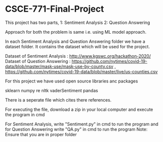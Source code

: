 # CSCE-771-Final-Project

This project has two parts, 1: Sentiment Analysis 2: Question Answering

Approach for both the problem is same i.e. using ML model approach.

In each Sentiment Analysis and Question Answering folder we have a dataset folder. It contains the dataset which will be used for the project.

Dataset of Sentiment Analysis : http://www.kgswc.org/hackathon-2020/
Dataset of Question Answering : https://github.com/nytimes/covid-19-data/blob/master/mask-use/mask-use-by-county.csv , https://github.com/nytimes/covid-19-data/blob/master/live/us-counties.csv

For this project we have used open source libraries anc packages

sklearn
numpy 
re
nltk
vaderSentiment
pandas  

There is a seperate file which cites there references.

For executing the file, download a zip in your local computer and execute the program in cmd

For Sentiment Analysis, write "Sentiment.py" in cmd to run the program and for Question Answering write "QA.py" in cmd  to run the program
Note: Ensure that you are in proper folder
